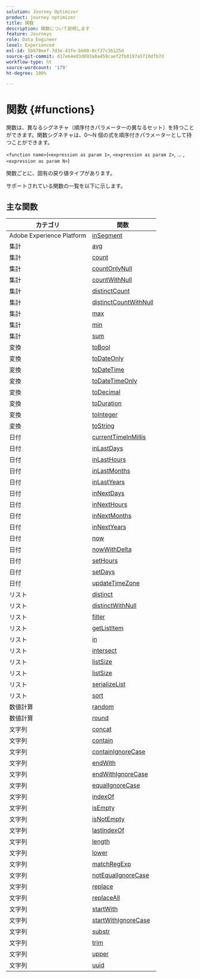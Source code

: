 ```yaml
---
solution: Journey Optimizer
product: journey optimizer
title: 関数
description: 関数について説明します
feature: Journeys
role: Data Engineer
level: Experienced
exl-id: 5b978eef-7d3e-41fe-bb08-0cf37c3b125d
source-git-commit: d17e64e03d093a8a459caef2fb0197a5710dfb7d
workflow-type: ht
source-wordcount: '179'
ht-degree: 100%

---
```


# 関数 {#functions}

関数は、異なるシグネチャ（順序付きパラメーターの異なるセット）を持つことができます。関数シグネチャは、0～N 個の式を順序付きパラメーターとして持つことができます。

`<function name>`(`<expression as param 1>`, `<expression as param 2>`, ... ,`<expression as param N>`)

関数ごとに、固有の戻り値タイプがあります。

サポートされている関数の一覧を以下に示します。

## 主な関数

| カテゴリ | 関数 |
|-------------|-----------------------|
| Adobe Experience Platform | [inSegment](../functions/functioninsegment.md) |
| 集計 | [avg](../functions/functionavg.md) |
| 集計 | [count](../functions/functioncount.md) |
| 集計 | [countOnlyNull](../functions/functioncountonlynull.md) |
| 集計 | [countWithNull](../functions/functioncountwithnull.md) |
| 集計 | [distinctCount](../functions/functiondistinctcount.md) |
| 集計 | [distinctCountWithNull](../functions/functiondistinctcountwithnull.md) |
| 集計 | [max](../functions/functionmax.md) |
| 集計 | [min](../functions/functionmin.md) |
| 集計 | [sum](../functions/functionsum.md) |
| 変換 | [toBool](../functions/functiontobool.md) |
| 変換 | [toDateOnly](../functions/functiontodateonly.md) |
| 変換 | [toDateTime](../functions/functiontodatetime.md) |
| 変換 | [toDateTimeOnly](../functions/functiontodatetimeonly.md) |
| 変換 | [toDecimal](../functions/functiontodecimal.md) |
| 変換 | [toDuration](../functions/functiontoduration.md) |
| 変換 | [toInteger](../functions/functiontointeger.md) |
| 変換 | [toString](../functions/functiontostring.md) |
| 日付 | [currentTimeInMillis](../functions/functioncurrenttimeinmillis.md) |
| 日付 | [inLastDays](../functions/functioninlastdays.md) |
| 日付 | [inLastHours](../functions/functioninlasthours.md) |
| 日付 | [inLastMonths](../functions/functioninlastmonths.md) |
| 日付 | [inLastYears](../functions/functioninlastyears.md) |
| 日付 | [inNextDays](../functions/functioninnextdays.md) |
| 日付 | [inNextHours](../functions/functioninnexthours.md) |
| 日付 | [inNextMonths](../functions/functioninnextmonths.md) |
| 日付 | [inNextYears](../functions/functioninnextyears.md) |
| 日付 | [now](../functions/functionnow.md) |
| 日付 | [nowWithDelta](../functions/functionnowwithdelta.md) |
| 日付 | [setHours](../functions/functionsethours.md) |
| 日付 | [setDays](../functions/functionsetdays.md) |
| 日付 | [updateTimeZone](../functions/functionupdatetimezone.md) |
| リスト | [distinct](../functions/functiondistinct.md) |
| リスト | [distinctWithNull](../functions/functiondistinctwithnull.md) |
| リスト | [filter](../functions/functionfilter.md) |
| リスト | [getListItem](../functions/functiongetlistitem.md) |
| リスト | [in](../functions/functionin.md) |
| リスト | [intersect](../functions/functionintersect.md) |
| リスト | [listSize](../functions/functionlimit.md) |
| リスト | [listSize](../functions/functionlistsize.md) |
| リスト | [serializeList](../functions/functionserializelist.md) |
| リスト | [sort](../functions/functionsort.md) |
| 数値計算 | [random](../functions/functionrandom.md) |
| 数値計算 | [round](../functions/functionround.md) |
| 文字列 | [concat](../functions/functionconcat.md) |
| 文字列 | [contain](../functions/functioncontain.md) |
| 文字列 | [containIgnoreCase](../functions/functioncontainwithignorecase.md) |
| 文字列 | [endWith](../functions/functionendwith.md) |
| 文字列 | [endWithIgnoreCase](../functions/functionendwithignorecase.md) |
| 文字列 | [equalIgnoreCase](../functions/functionequalignorecase.md) |
| 文字列 | [indexOf](../functions/functionindexof.md) |
| 文字列 | [isEmpty](../functions/functionisempty.md) |
| 文字列 | [isNotEmpty](../functions/functionisnotempty.md) |
| 文字列 | [lastIndexOf](../functions/functionlastindexof.md) |
| 文字列 | [length](../functions/functionlength.md) |
| 文字列 | [lower](../functions/functionlower.md) |
| 文字列 | [matchRegExp](../functions/functionmatchregexp.md) |
| 文字列 | [notEqualIgnoreCase](../functions/functionnotequalignorecase.md) |
| 文字列 | [replace](../functions/functionreplace.md) |
| 文字列 | [replaceAll](../functions/functionreplaceall.md) |
| 文字列 | [startWith](../functions/functionstartwith.md) |
| 文字列 | [startWithIgnoreCase](../functions/functionstartwithignorecase.md) |
| 文字列 | [substr](../functions/functionsubstr.md) |
| 文字列 | [trim](../functions/functiontrim.md) |
| 文字列 | [upper](../functions/functionupper.md) |
| 文字列 | [uuid](../functions/functionuuid.md) |
